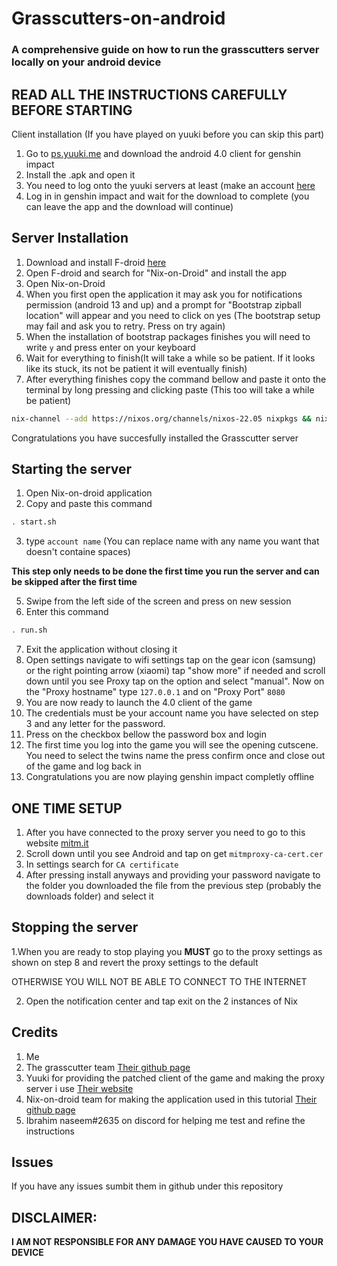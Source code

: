 # Grasscutters-on-android
### A comprehensive guide on how to run the grasscutters server locally on your android device 
## **READ ALL THE INSTRUCTIONS CAREFULLY BEFORE STARTING**

Client installation (If you have played on yuuki before you can skip this part)
1. Go to [ps.yuuki.me](https://ps.yuuki.me/game/genshin-impact) and download the android 4.0 client for genshin impact
2. Install the .apk and open it
3. You need to log onto the yuuki servers at least (make an account [here](https://ps.yuuki.me/account/register?type=web)
4. Log in in genshin impact and wait for the download to complete (you can leave the app and the download will continue)

## Server Installation 
1. Download and install F-droid [here](https://f-droid.org/)
2. Open F-droid and search for "Nix-on-Droid" and install the app
3. Open Nix-on-Droid
4. When you first open the application it may ask you for notifications permission (android 13 and up) and a prompt for "Bootstrap zipball location" will appear and you need to click on yes (The bootstrap setup may fail and ask you to retry. Press on try again)
5. When the installation of bootstrap packages finishes you will need to write ```y``` and press enter on your keyboard
6. Wait for everything to finish(It will take a while so be patient. If it looks like its stuck, its not be patient it will eventually finish)
7. After everything finishes copy the command bellow and paste it onto the terminal by long pressing and clicking paste (This too will take a while be patient)
```sh
nix-channel --add https://nixos.org/channels/nixos-22.05 nixpkgs && nix-channel --update && nix-env -iA nixpkgs.git && git clone https://github.com/kostas214/Grasscutters-on-android/ && cd Grasscutters-on-android && . install.sh
```
Congratulations you have succesfully installed the Grasscutter server

## Starting the server
1. Open Nix-on-droid application
2. Copy and paste this command
```sh
. start.sh
```
3. type ```account name``` (You can replace name with any name you want that doesn't containe spaces)

**This step only needs to be done the first time you run the server and can be skipped after the first time** 

5. Swipe from the left side of the screen and press on new session
6. Enter this command
```sh
. run.sh
```
7. Exit the application without closing it
8. Open settings navigate to wifi settings tap on the gear icon (samsung) or the right pointing arrow (xiaomi) tap "show more" if needed and scroll down until you see Proxy tap on the option and select "manual". Now on the "Proxy hostname" type ```127.0.0.1``` and on "Proxy Port" ```8080```
9. You are now ready to launch the 4.0 client of the game
10. The credentials must be your account name you have selected on step 3 and any letter for the password.
11. Press on the checkbox bellow the password box and login
12. The first time you log into the game you will see the opening cutscene. You need to select the twins name the press confirm once and close out of the game and log back in
13. Congratulations you are now playing genshin impact completly offline 
## ONE TIME SETUP
1. After you have connected to the proxy server you need to go to this website [mitm.it](mitm.it)
2. Scroll down until you see Android and tap on get ```mitmproxy-ca-cert.cer```
3. In settings search for ```CA certificate```
4. After pressing install anyways and providing your password navigate to the folder you downloaded the file from the previous step (probably the downloads folder) and select it

## Stopping the server
1.When you are ready to stop playing you **MUST** go to the proxy settings as shown on step 8 and revert the proxy settings to the default

OTHERWISE YOU WILL NOT BE ABLE TO CONNECT TO THE INTERNET

2. Open the notification center and tap exit on the 2 instances of Nix

## Credits 
1. Me
2. The grasscutter team [Their github page](https://github.com/Grasscutters/Grasscutter)
3. Yuuki for providing the patched client of the game and making the proxy server i use [Their website](http://ps.yuuki.me/)
4. Nix-on-droid team for making the application used in this tutorial [Their github page](https://github.com/nix-community/nix-on-droid) 
5. Ibrahim naseem#2635 on discord for helping me test and refine the instructions
## Issues
If you have any issues sumbit them in github under this repository

## DISCLAIMER:
**I AM NOT RESPONSIBLE FOR ANY DAMAGE YOU HAVE CAUSED TO YOUR DEVICE**








